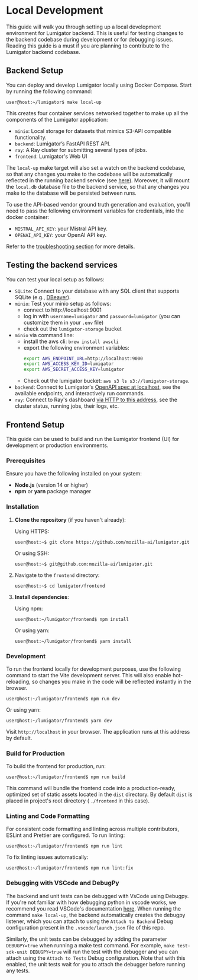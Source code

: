 # Local Development

This guide will walk you through setting up a local development environment for Lumigator backend.
This is useful for testing changes to the backend codebase during development or for debugging
issues. Reading this guide is a must if you are planning to contribute to the Lumigator backend
codebase.

## Backend Setup

You can deploy and develop Lumigator locally using Docker Compose. Start by running the following
command:

```console
user@host:~/lumigator$ make local-up
```

This creates four container services networked together to make up all the components of the
Lumigator application:

- `minio`: Local storage for datasets that mimics S3-API compatible functionality.
- `backend`: Lumigator’s FastAPI REST API.
- `ray`: A Ray cluster for submitting several types of jobs.
- `frontend`: Lumigator's Web UI

The `local-up` make target will also set a watch on the backend codebase, so that any changes you
make to the codebase will be automatically reflected in the running backend service (see
[here](../../../.devcontainer/docker-compose.override.yaml)). Moreover, it will mount the `local.db`
database file to the backend service, so that any changes you make to the database will be
persisted between runs.

To use the API-based vendor ground truth generation and evaluation, you'll need to pass the
following environment variables for credentials, into the docker container:

- `MISTRAL_API_KEY`: your Mistral API key.
- `OPENAI_API_KEY`: your OpenAI API key.

Refer to the [troubleshooting section](../get-started/troubleshooting.md) for more details.

## Testing the backend services

You can test your local setup as follows:

- `SQLite`: Connect to your database with any SQL client that supports SQLite
  (e.g., [DBeaver](https://dbeaver.io/)).
- `minio`: Test your minio setup as follows:
    - connect to http://localhost:9001
    - log in with `username=lumigator` and `password=lumigator` (you can customize them in your `.env` file)
    - check out the `lumigator-storage` bucket
- `minio` via command line:
    - install the aws cli: `brew install awscli`
    - export the following environment variables:
      ```bash
      export AWS_ENDPOINT_URL=http://localhost:9000
      export AWS_ACCESS_KEY_ID=lumigator
      export AWS_SECRET_ACCESS_KEY=lumigator
      ```
    - Check out the lumigator bucket: `aws s3 ls s3://lumigator-storage`.
 - `backend`: Connect to Lumigator's [OpenAPI spec at localhost](http://localhost/docs#), see the
   available endpoints, and interactively run commands.
 - `ray`: Connect to Ray's dashboard [via HTTP to this address](http://localhost:8265/), see the
   cluster status, running jobs, their logs, etc.

## Frontend Setup

This guide can be used to build and run the Lumigator frontend (UI) for development or production environments.

### Prerequisites

Ensure you have the following installed on your system:

- **Node.js** (version 14 or higher)
- **npm** or **yarn** package manager

### Installation

1. **Clone the repository** (if you haven't already):

   Using HTTPS:

   ```console
   user@host:~$ git clone https://github.com/mozilla-ai/lumigator.git
   ```

   Or using SSH:

   ```console
   user@host:~$ git@github.com:mozilla-ai/lumigator.git
   ```

1. Navigate to the `frontend` directory:

   ```console
   user@host:~$ cd lumigator/frontend
   ```

1. **Install dependencies**:

   Using npm:

   ```console
   user@host:~/lumigator/frontend$ npm install
   ```

   Or using yarn:

   ```console
   user@host:~/lumigator/frontend$ yarn install
   ```

### Development

To run the frontend locally for development purposes, use the following command to start the Vite development server. This will also enable hot-reloading, so changes you make in the code will be reflected instantly in the browser.

```console
user@host:~/lumigator/frontend$ npm run dev
```

Or using yarn:

```console
user@host:~/lumigator/frontend$ yarn dev
```

Visit `http://localhost` in your browser. The application runs at this address by default.

### Build for Production

To build the frontend for production, run:

```console
user@host:~/lumigator/frontend$ npm run build
```

This command will bundle the frontend code into a production-ready, optimized set of static assets located in the `dist` directory. By default `dist` is placed in project's root directory ( `./frontend` in this case).

### Linting and Code Formatting

For consistent code formatting and linting across multiple contributors, ESLint and Prettier are configured. To run linting:

```console
user@host:~/lumigator/frontend$ npm run lint
```

To fix linting issues automatically:

```console
user@host:~/lumigator/frontend$ npm run lint:fix
```


### Debugging with VSCode and DebugPy

The backend and unit tests can be debugged with VsCode using Debugpy. If you're not familiar with how debugging python in vscode works, we recommend you read VSCode's documentation [here](https://code.visualstudio.com/docs/python/debugging). When running the command `make local-up`, the backend automatically creates the debugpy listener, which you can attach to using the `Attach to Backend` Debug configuration present in the `.vscode/launch.json` file of this repo.

Similarly, the unit tests can be debugged by adding the parameter `DEBUGPY=true` when running a make test command. For example, `make test-sdk-unit DEBUGPY=true` will run the test with the debugger and you can attach using the `Attach to Tests` Debug configuration. Note that with this enabled, the unit tests wait for you to attach the debugger before running any tests.
